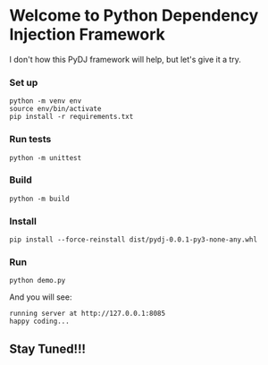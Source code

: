# Welcome to Python Dependency Injection Framework

I don't how this PyDJ framework will help, but let's give it a try.

### Set up

```
python -m venv env
source env/bin/activate
pip install -r requirements.txt
```

### Run tests

`python -m unittest`

### Build

`python -m build`

### Install

`pip install --force-reinstall dist/pydj-0.0.1-py3-none-any.whl`

### Run

`python demo.py`

And you will see:

```
running server at http://127.0.0.1:8085
happy coding...
```

## Stay Tuned!!!
